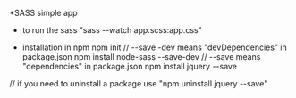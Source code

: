 *SASS simple app
- to run the sass "sass --watch app.scss:app.css"



- installation in npm
npm init
// --save -dev means "devDependencies" in package.json
npm install node-sass --save-dev
// --save means "dependencies" in package.json
npm install jquery --save

// if you need to uninstall a package use "npm uninstall jquery --save"